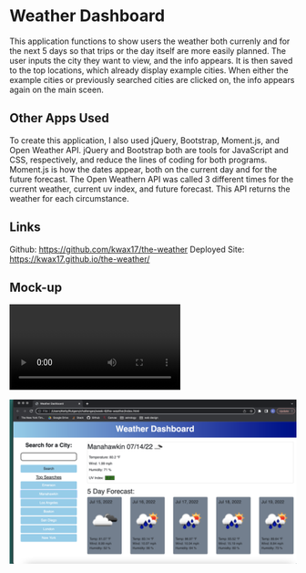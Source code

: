 # Weather Dashboard

This application functions to show users the weather both currenly and for the next 5 days so that trips or the day itself are more easily planned.  The user inputs the city they want to view, and the info appears.  It is then saved to the top locations, which already display example cities.  When either the example cities or previously searched cities are clicked on, the info appears again on the main sceen. 

## Other Apps Used

To create this application, I also used jQuery, Bootstrap, Moment.js, and Open Weather API. jQuery and Bootstrap both are tools for JavaScript and CSS, respectively, and reduce the lines of coding for both programs. Moment.js is how the dates appear, both on the current day and for the future forecast.  The Open Weathern API was called 3 different times for the current weather, current uv index, and future forecast.  This API returns the weather for each circumstance. 

## Links
Github: https://github.com/kwax17/the-weather
Deployed Site: https://kwax17.github.io/the-weather/

## Mock-up
![Video showing functionality](./assets/images/2022_07_14_18_54_53.mov)

![Pictures of site](./assets/images/Screen%20Shot%202022-07-14%20at%207.00.30%20PM.png)